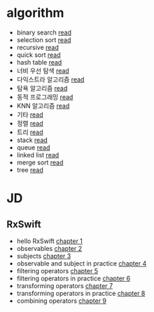 # algorithm
- binary search [read](algorithm/binary-search.md)
- selection sort [read](algorithm/selection-sort.md)
- recursive [read](algorithm/recursive.md)
- quick sort [read](algorithm/quick-sort.md)
- hash table [read](algorithm/hash-table.md)
- 너비 우선 탐색 [read](algorithm/breadth-first-search.md)
- 다익스트라 알고리즘 [read](algorithm/dijkstra-algorithm.md)
- 탐욕 알고리즘 [read](algorithm/greedy-algorithm.md)
- 동적 프로그래밍 [read](algorithm/dynamic-programming.md)
- KNN 알고리즘 [read](algorithm/knn-algorithm.md)
- 기타 [read](algorithm/extra.md)
- 정렬 [read](algorithm/sort.md)
- 트리 [read](algorithm/tree.md)
- stack [read](algorithm/swift-stack-data-structure.md)
- queue [read](algorithm/swift-queue-data-structure.md)
- linked list [read](algorithm/swift-linked-list-data-structure.md)
- merge sort [read](algorithm/swift-merge-sort.md)
- tree [read](algorithm/swift-tree-data-structure.md)


# JD
## RxSwift
- hello RxSwift [chapter 1](JD/hello-rxswift.md)
- observables [chapter 2](JD/observables.md)
- subjects [chapter 3](JD/subjects.md)
- observable and subject in practice [chapter 4](JD/observables-and-subjects-in-practice.md)
- filtering operators [chapter 5](JD/filtering-operators.md)
- filtering operators in practice [chapter 6](JD/filtering-operators-in-practice.md)
- transforming operators [chapter 7](JD/transforming-operators.md)
- transforming operators in practice [chapter 8](JD/transforming-operators-in-practice.md)
- combining operators [chapter 9](JD/combining-operators.md)